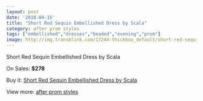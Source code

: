 ```yaml
---
layout: post
date: '2018-04-15'
title: "Short Red Sequin Embellished Dress by Scala"
category: after prom styles
tags: ["embellished","dresses","beaded","evening","prom"]
image: http://img.transblink.com/17244-thickbox_default/short-red-sequin-embellished-dress-by-scala.jpg
---
```

Short Red Sequin Embellished Dress by Scala

On Sales: **$278**
<a href="https://www.transblink.com/en/after-prom-styles/5436-short-red-sequin-embellished-dress-by-scala.html"><amp-img layout="responsive" width="600" height="600" src="//img.transblink.com/17244-thickbox_default/short-red-sequin-embellished-dress-by-scala.jpg" alt="Short Red Sequin Embellished Dress by Scala 0" /></a>
<a href="https://www.transblink.com/en/after-prom-styles/5436-short-red-sequin-embellished-dress-by-scala.html"><amp-img layout="responsive" width="600" height="600" src="//img.transblink.com/17245-thickbox_default/short-red-sequin-embellished-dress-by-scala.jpg" alt="Short Red Sequin Embellished Dress by Scala 1" /></a>

Buy it: [Short Red Sequin Embellished Dress by Scala](https://www.transblink.com/en/after-prom-styles/5436-short-red-sequin-embellished-dress-by-scala.html "Short Red Sequin Embellished Dress by Scala")

View more: [after prom styles](https://www.transblink.com/en/55-after-prom-styles "after prom styles")